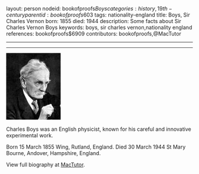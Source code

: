 layout: person
nodeid: bookofproofs$Boys
categories: history,19th-century
parentid: bookofproofs$603
tags: nationality-england
title: Boys, Sir Charles Vernon
born: 1855
died: 1944
description: Some facts about Sir Charles Vernon Boys
keywords: boys, sir charles vernon,nationality england
references: bookofproofs$6909
contributors: bookofproofs,@MacTutor

---


---

![Boys.jpg](https://github.com/bookofproofs/bookofproofs.github.io/blob/main/_sources/_assets/images/portraits/Boys.jpg?raw=true)

Charles Boys was an English physicist, known for his careful and innovative experimental work.

Born 15 March 1855 Wing, Rutland, England. Died 30 March 1944 St Mary Bourne, Andover, Hampshire, England.


View full biography at [MacTutor](https://mathshistory.st-andrews.ac.uk/Biographies/Boys/).